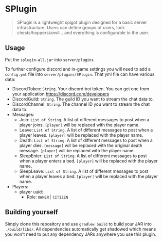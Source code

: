 # SPlugin

> SPlugin is a lightweight spigot plugin designed for a basic server infrastructure. Users can define groups of users, lock chests/hoppers/anvil... and everything is configurable to the user.

## Usage

Put the `splugin-all.jar` into `server/plugins`.

To further configure discord and in-game settings you will need to add a `config.yml` 
file into `server/plugins/SPlugin`. That yml file can have various data:
- DiscordToken: `String`. Your discord bot token. You can get one from your application https://discord.com/developers
- DiscordGuild: `String`. The guild ID you want to stream the chat data to.
- DiscordChannel: `String`. The channel ID you want to stream the chat data to.
- Messages:
    - Join: `List of String`. A list of different messages to post when a player joins. `[player]` will be replaced with the player name.
    - Leave: `List of String`. A list of different messages to post when a player leaves. `[player]` will be replaced with the player name.
    - Death: `List of String`. A list of different messages to post when a player dies. `[message]` will be replaced with the original death message. `[player]` will be replaced with the player name.
    - SleepEnter: `List of String`. A list of different messages to post when a player enters a bed. `[player]` will be replaced with the player name.
    - SleepLeave: `List of String`. A list of different messages to post when a player leaves a bed. `[player]` will be replaced with the player name.
- Players:
    - player uuid:
        - Role: `OWNER` | `CITIZEN`
## Building yourself

Simply clone this repository and use `gradlew build` to build your JAR into `./build/libs/`.
All dependencies automatically get shadowed which means you won't need to put any dependency JARs anywhere you use this plugin.